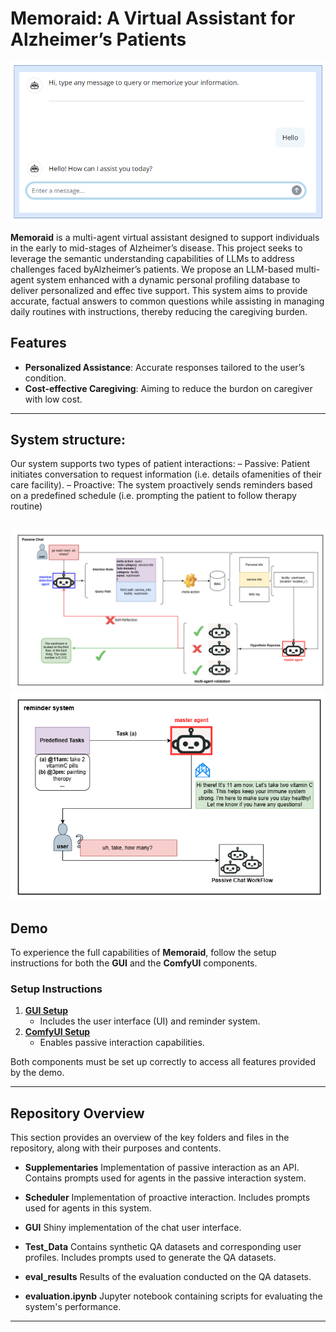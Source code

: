 # Memoraid: A Virtual Assistant for Alzheimer’s Patients
![Passive interaction](./imgs/UI_1.png)

**Memoraid** is a multi-agent virtual assistant designed to support individuals in the early to mid-stages of Alzheimer’s disease.  This project seeks to leverage the semantic understanding capabilities of LLMs to address challenges faced byAlzheimer’s patients. We propose an LLM-based multi-agent system enhanced with a dynamic personal profiling database to deliver personalized and effec tive support. This system aims to provide accurate, factual answers to common questions while assisting in managing daily routines with instructions, thereby reducing the caregiving burden.

## Features
- **Personalized Assistance**: Accurate responses tailored to the user’s condition.
- **Cost-effective Caregiving**: Aiming to reduce the burdon on caregiver with low cost.

---
## System structure:
Our system supports two types of patient interactions:
    – Passive: Patient initiates conversation to request information (i.e. details ofamenities of their care facility).
    – Proactive: The system proactively sends reminders based on a predefined schedule (i.e. prompting the patient to follow therapy routine)

![passive interaction](imgs/passive_chat.png)
![proactive interaction](imgs/reminder.png)
---

## Demo
To experience the full capabilities of **Memoraid**, follow the setup instructions for both the **GUI** and the **ComfyUI** components.

### Setup Instructions

1. **[GUI Setup](GUI/)**
   - Includes the user interface (UI) and reminder system.
2. **[ComfyUI Setup](Supplementaries/)**
   - Enables passive interaction capabilities.

Both components must be set up correctly to access all features provided by the demo. 

---

## Repository Overview

This section provides an overview of the key folders and files in the repository, along with their purposes and contents.

- **Supplementaries**
   Implementation of passive interaction as an API.
   Contains prompts used for agents in the passive interaction system.
- **Scheduler**
   Implementation of proactive interaction.
   Includes prompts used for agents in this system.
- **GUI**
   Shiny implementation of the chat user interface.
- **Test_Data**
   Contains synthetic QA datasets and corresponding user profiles.
   Includes prompts used to generate the QA datasets.
- **eval_results**
   Results of the evaluation conducted on the QA datasets.

- **evaluation.ipynb**
   Jupyter notebook containing scripts for evaluating the system's performance.

------

